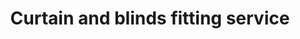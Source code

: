 ---
title: "Curtain and blinds fitting service"
alt: "Hanging curtains and blinds for a perfect, stylish fit"
description: "Hanging curtains and blinds for a perfect, stylish fit"
category: "handyman"
subcategory: "curtain-blinds-fitting"
image: "/tradespeople/handyman/curtain-blinds-fitting.png"
ogImage: "/tradespeople/handyman/curtain-blinds-fitting.png"
colour: "blue"
pathtxt: "Curtain and blinds fitting"
published: true
---